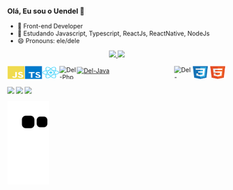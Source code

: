 ### Olá, Eu sou o Uendel 👋

- 👾 Front-end Developer
- 🌱 Estudando Javascript, Typescript, ReactJs, ReactNative, NodeJs
- 😄 Pronouns: ele/dele

<div align="center">
  <a href="https://github.com/uendelpapa">
  <img height="180em" src="https://github-readme-stats.vercel.app/api?username=uendelpapa&show_icons=true&theme=merko&include_all_commits=true&count_private=true"/>
  <img height="180em" src="https://github-readme-stats.vercel.app/api/top-langs/?username=uendelpapa&layout=compact&langs_count=7&theme=merko"/>
</div>

<div style="display: inline_block"><br>
  <img align="left" alt="Del-Js" height="30" width="40" src="https://raw.githubusercontent.com/devicons/devicon/master/icons/javascript/javascript-plain.svg">
  <img align="left" alt="Del-Ts" height="30" width="40" src="https://raw.githubusercontent.com/devicons/devicon/master/icons/typescript/typescript-plain.svg">
  <img align="left" alt="Del-React" height="30" width="40" src="https://raw.githubusercontent.com/devicons/devicon/master/icons/react/react-original.svg">
  <img align="left" alt="Del-Php" height="30" width="40" src="https://cdn.jsdelivr.net/gh/devicons/devicon/icons/php/php-plain.svg">
  <img align="right" alt="Del-HTML" height="30" width="40" src="https://raw.githubusercontent.com/devicons/devicon/master/icons/html5/html5-original.svg">
  <img align="right" alt="Del-CSS" height="30" width="40" src="https://raw.githubusercontent.com/devicons/devicon/master/icons/css3/css3-original.svg">
  <img align="center" alt="Del-Java" height="30" width="40" src="https://cdn.jsdelivr.net/gh/devicons/devicon/icons/java/java-original-wordmark.svg" >
  <img align="right" alt="Del-Bootstrap" height="30" width="40" src="https://cdn.jsdelivr.net/gh/devicons/devicon/icons/bootstrap/bootstrap-original-wordmark.svg">
  
  ##
  
<div> 
  
  
  <a href="https://instagram.com/hikari.up" target="_blank"><img src="https://img.shields.io/badge/-Instagram-%23E4405F?style=for-the-badge&logo=instagram&logoColor=white" target="_blank"></a>
  <a href = "uendelpapa@gmail.com"><img src="https://img.shields.io/badge/-Gmail-%23333?style=for-the-badge&logo=gmail&logoColor=white" target="_blank"></a>
  <a href="https://www.linkedin.com/in/uendel-papa-1b6294211/" target="_blank"><img src="https://img.shields.io/badge/-LinkedIn-%230077B5?style=for-the-badge&logo=linkedin&logoColor=white" target="_blank"></a> 
  
  ![Snake animation](https://github.com/uendelpapa/uendelpapa/blob/output/github-contribution-grid-snake.svg)     
 
</div>
        
   
    

